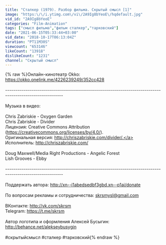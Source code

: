 ```yaml
---
title: "Сталкер (1979). Разбор фильма. Скрытый смысл [1]"
image: "https:\/\/i.ytimg.com\/vi\/2A9Ig8bYeoE\/hqdefault.jpg"
vid_id: "2A9Ig8bYeoE"
categories: "Film-Animation"
tags: ["смысл фильма","фильм сталкер","тарковский"]
date: "2021-06-15T05:33:44+03:00"
vid_date: "2018-10-17T06:13:04Z"
duration: "PT11M30S"
viewcount: "653146"
likeCount: "13918"
dislikeCount: "1231"
channel: "Скрытый смысл"
---
```

{% raw %}Онлайн-кинотеатр Okko: <a rel="nofollow" target="blank" href="https://okko.onelink.me/4226239249/352cc428">https://okko.onelink.me/4226239249/352cc428</a> <br /><br />-----------------------------------------------------------------------------------------------------------<br /><br />Музыка в видео:<br /><br />Chris Zabriskie - Oxygen Garden<br />Chris Zabriskie - Divider<br />Лицензия: Creative Commons Attribution (<a rel="nofollow" target="blank" href="https://creativecommons.org/licenses/by/4.0/).">https://creativecommons.org/licenses/by/4.0/).</a><br />Оригинальная версия: <a rel="nofollow" target="blank" href="http://chriszabriskie.com/divider/.">http://chriszabriskie.com/divider/.</a><br />Исполнитель: <a rel="nofollow" target="blank" href="http://chriszabriskie.com/">http://chriszabriskie.com/</a><br /><br />Doug Maxwell/Media Right Productions - Angelic Forest<br />Lish Grooves - Ebby<br /><br />-----------------------------------------------------------------------------------------------------------<br /><br />Поддержать автора: <a rel="nofollow" target="blank" href="http://xn--i1abedsedbf3gbd.xn--p1ai/donate">http://xn--i1abedsedbf3gbd.xn--p1ai/donate</a><br /><br />По вопросам рекламы и сотрудничества: skrsmysl@gmail.com<br /><br />ВКонтакте: <a rel="nofollow" target="blank" href="http://vk.com/skrsm">http://vk.com/skrsm</a><br />Telegram: <a rel="nofollow" target="blank" href="https://t.me/skrsm">https://t.me/skrsm</a><br /><br />Автор логотипа и оформления Алексей Бусыгин: <a rel="nofollow" target="blank" href="http://behance.net/alekseybusygin">http://behance.net/alekseybusygin</a><br /><br />#скрытыйсмысл #сталкер #тарковский{% endraw %}
